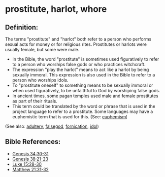 # prostitute, harlot, whore #

## Definition: ##

The terms "prostitute" and "harlot" both refer to a person who performs sexual acts for money or for religious rites. Prostitutes or harlots were usually female, but some were male.

* In the Bible, the word "prostitute" is sometimes used figuratively to refer to a person who worships false gods or who practices witchcraft.
* The expression "play the harlot" means to act like a harlot by being sexually immoral. This expression is also used in the Bible to refer to a person who worships idols.
* To "prostitute oneself" to something means to be sexually immoral or when used figuratively, to be unfaithful to God by worshiping false gods.
* In ancient times, some pagan temples used male and female prostitutes as part of their rituals.
* This term could be translated by the word or phrase that is used in the project language to refer to a prostitute. Some languages may have a euphemistic term that is used for this. (See: [euphemism](https://git.door43.org/Door43/en-ta-translate-vol2/src/master/content/figs_euphemism.md))

(See also: [adultery](../kt/adultery.md), [falsegod](../kt/falsegod.md), [fornication](../kt/fornication.md), [idol](../other/idol.md))

## Bible References: ##

* [Genesis 34:30-31](https://door43.org/en/bible/notes/gen/34/30)
* [Genesis 38:21-23](https://door43.org/en/bible/notes/gen/38/21)
* [Luke 15:28-30](https://door43.org/en/bible/notes/luk/15/28)
* [Matthew 21:31-32](https://door43.org/en/bible/notes/mat/21/31)
